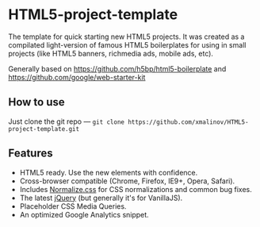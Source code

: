 HTML5-project-template
======================

The template for quick starting new HTML5 projects.
It was created as a compilated light-version of famous HTML5 boilerplates for using in small projects (like HTML5 banners, richmedia ads, mobile ads, etc).

Generally based on https://github.com/h5bp/html5-boilerplate and https://github.com/google/web-starter-kit

## How to use

Just clone the git repo — `git clone https://github.com/xmalinov/HTML5-project-template.git`


## Features

* HTML5 ready. Use the new elements with confidence.
* Cross-browser compatible (Chrome, Firefox, IE9+, Opera, Safari).
* Includes [Normalize.css](http://necolas.github.com/normalize.css/) for CSS
  normalizations and common bug fixes.
* The latest [jQuery](http://jquery.com/) (but generally it's for VanillaJS).
* Placeholder CSS Media Queries.
* An optimized Google Analytics snippet.
